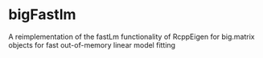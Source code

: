 # bigFastlm
A reimplementation of the fastLm functionality of RcppEigen for     big.matrix objects for fast out-of-memory linear model fitting
